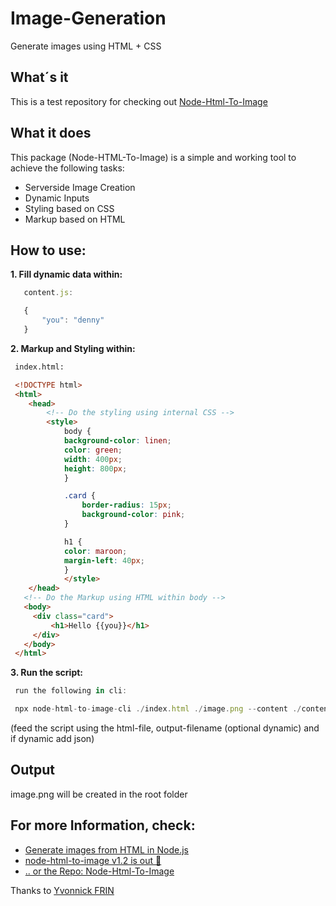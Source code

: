 # Image-Generation

Generate images using HTML + CSS

## What´s it
This is a test repository for checking out [Node-Html-To-Image](https://github.com/frinyvonnick/node-html-to-image)

## What it does
This package (Node-HTML-To-Image) is a simple and working tool to achieve the following tasks:
* Serverside Image Creation
* Dynamic Inputs
* Styling based on CSS
* Markup based on HTML

## How to use:

**1. Fill dynamic data within:**
```javascript
   content.js:

   {
       "you": "denny"
   }
```
  
**2. Markup and Styling within:**
```HTML
 index.html:

 <!DOCTYPE html>
 <html>
    <head>
        <!-- Do the styling using internal CSS -->
        <style>
            body {
            background-color: linen;
            color: green;
            width: 400px;
            height: 800px;
            }

            .card {
                border-radius: 15px;
                background-color: pink;
            }

            h1 {
            color: maroon;
            margin-left: 40px;
            }
            </style>
    </head>
   <!-- Do the Markup using HTML within body -->
   <body>
     <div class="card">
         <h1>Hello {{you}}</h1>
     </div>
   </body>
 </html>
```
  
**3. Run the script:**
```javascript
 run the following in cli:

 npx node-html-to-image-cli ./index.html ./image.png --content ./content.json
```
(feed the script using the html-file, output-filename (optional dynamic) and if dynamic add json)

  
## Output
image.png will be created in the root folder
  
  
## For more Information, check:
* [Generate images from HTML in Node.js](https://dev.to/yvonnickfrin/generate-images-from-html-in-node-js-8p5)
* [node-html-to-image v1.2 is out 🎉](https://dev.to/yvonnickfrin/node-html-to-image-v1-2-is-out-42f4)
* [.. or the Repo: Node-Html-To-Image](https://github.com/frinyvonnick/node-html-to-image)

Thanks to [Yvonnick FRIN](https://github.com/frinyvonnick)
